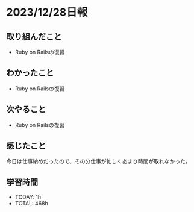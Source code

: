 # 2023/12/28日報
## 取り組んだこと
- Ruby on Railsの復習

## わかったこと
- Ruby on Railsの復習

## 次やること
- Ruby on Railsの復習

## 感じたこと
今日は仕事納めだったので、その分仕事が忙しくあまり時間が取れなかった。


## 学習時間
- TODAY: 1h
- TOTAL: 468h
